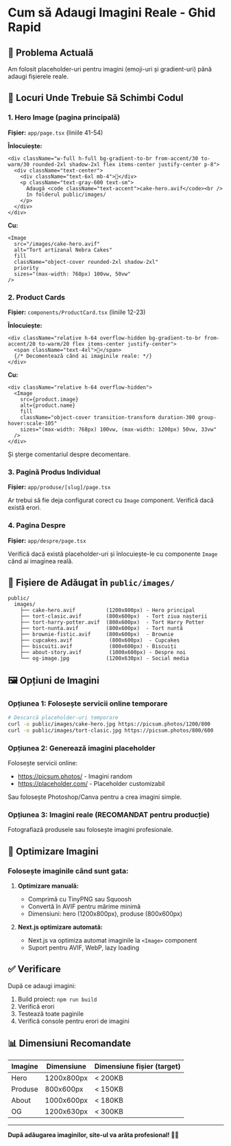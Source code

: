 # Cum să Adaugi Imagini Reale - Ghid Rapid

## 🎯 Problema Actuală

Am folosit placeholder-uri pentru imagini (emoji-uri și gradient-uri) până adaugi fișierele reale.

## 📝 Locuri Unde Trebuie Să Schimbi Codul

### 1. Hero Image (pagina principală)

**Fișier:** `app/page.tsx` (liniile 41-54)

**Înlocuiește:**
```tsx
<div className="w-full h-full bg-gradient-to-br from-accent/30 to-warm/30 rounded-2xl shadow-2xl flex items-center justify-center p-8">
  <div className="text-center">
    <div className="text-6xl mb-4">🎂</div>
    <p className="text-gray-600 text-sm">
      Adaugă <code className="text-accent">cake-hero.avif</code><br />
      în folderul public/images/
    </p>
  </div>
</div>
```

**Cu:**
```tsx
<Image
  src="/images/cake-hero.avif"
  alt="Tort artizanal Nebra Cakes"
  fill
  className="object-cover rounded-2xl shadow-2xl"
  priority
  sizes="(max-width: 768px) 100vw, 50vw"
/>
```

### 2. Product Cards

**Fișier:** `components/ProductCard.tsx` (liniile 12-23)

**Înlocuiește:**
```tsx
<div className="relative h-64 overflow-hidden bg-gradient-to-br from-accent/20 to-warm/20 flex items-center justify-center">
  <span className="text-4xl">🍰</span>
  {/* Decomentează când ai imaginile reale: */}
</div>
```

**Cu:**
```tsx
<div className="relative h-64 overflow-hidden">
  <Image
    src={product.image}
    alt={product.name}
    fill
    className="object-cover transition-transform duration-300 group-hover:scale-105"
    sizes="(max-width: 768px) 100vw, (max-width: 1200px) 50vw, 33vw"
  />
</div>
```

Și șterge comentariul despre decomentare.

### 3. Pagină Produs Individual

**Fișier:** `app/produse/[slug]/page.tsx`

Ar trebui să fie deja configurat corect cu `Image` component. Verifică dacă există erori.

### 4. Pagina Despre

**Fișier:** `app/despre/page.tsx`

Verifică dacă există placeholder-uri și înlocuiește-le cu componente `Image` când ai imaginea reală.

## 📁 Fișiere de Adăugat în `public/images/`

```
public/
  images/
    ├── cake-hero.avif          (1200x800px) - Hero principal
    ├── tort-clasic.avif        (800x600px)  - Tort ziua nașterii
    ├── tort-harry-potter.avif  (800x600px)  - Tort Harry Potter
    ├── tort-nunta.avif         (800x600px)  - Tort nuntă
    ├── brownie-fistic.avif     (800x600px)  - Brownie
    ├── cupcakes.avif            (800x600px)  - Cupcakes
    ├── biscuiti.avif            (800x600px) - Biscuiți
    ├── about-story.avif         (1000x600px) - Despre noi
    └── og-image.jpg            (1200x630px) - Social media
```

## 🖼️ Opțiuni de Imagini

### Opțiunea 1: Folosește servicii online temporare
```bash
# Descarcă placeholder-uri temporare
curl -o public/images/cake-hero.jpg https://picsum.photos/1200/800
curl -o public/images/tort-clasic.jpg https://picsum.photos/800/600
```

### Opțiunea 2: Generează imagini placeholder

Folosește servicii online:
- https://picsum.photos/ - Imagini random
- https://placeholder.com/ - Placeholder customizabil

Sau folosește Photoshop/Canva pentru a crea imagini simple.

### Opțiunea 3: Imagini reale (RECOMANDAT pentru producție)

Fotografiază produsele sau folosește imagini profesionale.

## 🎨 Optimizare Imagini

### Folosește imaginile când sunt gata:

1. **Optimizare manuală:**
   - Comprimă cu TinyPNG sau Squoosh
   - Convertă în AVIF pentru mărime minimă
   - Dimensiuni: hero (1200x800px), produse (800x600px)

2. **Next.js optimizare automată:**
   - Next.js va optimiza automat imaginile la `<Image>` component
   - Suport pentru AVIF, WebP, lazy loading

## ✅ Verificare

După ce adaugi imagini:

1. Build proiect: `npm run build`
2. Verifică erori
3. Testează toate paginile
4. Verifică console pentru erori de imagini

## 📊 Dimensiuni Recomandate

| Imagine | Dimensiune | Dimensiune fișier (target) |
|---------|------------|---------------------------|
| Hero | 1200x800px | < 200KB |
| Produse | 800x600px | < 150KB |
| About | 1000x600px | < 180KB |
| OG | 1200x630px | < 300KB |

---

**După adăugarea imaginilor, site-ul va arăta profesional! 🎂✨**

